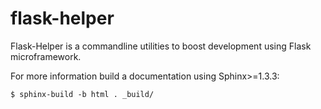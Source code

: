 flask-helper
============

Flask-Helper is a commandline utilities to boost development using Flask microframework.

For more information build a documentation using Sphinx>=1.3.3:

    $ sphinx-build -b html . _build/
